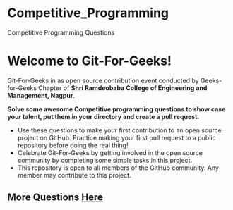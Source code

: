 # Competitive_Programming
Competitive Programming Questions

# Welcome to Git-For-Geeks!

Git-For-Geeks in as open source contribution event conducted by Geeks-for-Geeks Chapter of **Shri Ramdeobaba College of Engineering and Management, Nagpur**.

**Solve some awesome Competitive programming questions to show case your talent, put them in your directory and create a pull request.**

- Use these questions to make your first contribution to an open source project on GitHub. Practice making your first pull request to a public repository before doing the real thing!
- Celebrate Git-For-Geeks by getting involved in the open source community by completing some simple tasks in this project.
- This repository is open to all members of the GitHub community. Any member may contribute to this project.

## More Questions [Here](https://github.com/Git-For-Geeks/Competitive_Programming/blob/main/Some%20More%20Questions/Problems.md)
